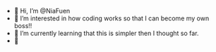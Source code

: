 - 👋 Hi, I’m @NiaFuen
- 👀 I’m interested in how coding works so that I can become my own boss!!
- 🌱 I’m currently learning that this is simpler then I thought so far. 
- 💞️ 

<!---
NiaFuen/NiaFuen is a ✨ special ✨ repository because its `README.md` (this file) appears on your GitHub profile.
You can click the Preview link to take a look at your changes.
--->
